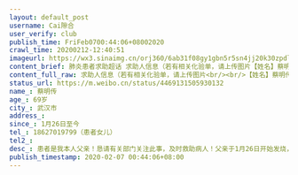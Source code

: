 ```yaml
---
layout: default_post
username: Cai隙合
user_verify: club
publish_time: FriFeb0700:44:06+08002020
crawl_time: 20200212-12:40:51
imageurl: https://wx3.sinaimg.cn/orj360/6ab31f08gy1gbn5r5sn4jj20k30zpdlc.jpg,https://wx1.sinaimg.cn/orj360/6ab31f08gy1gbn5r6fjcrj20r81cean3.jpg,https://wx2.sinaimg.cn/orj360/6ab31f08gy1gbn5r6umopj20f60r0774.jpg,https://wx3.sinaimg.cn/orj360/6ab31f08gy1gbn5r79cddj20li12845y.jpg
content_brief: 肺炎患者求助超话 求助人信息（若有相关化验单，请上传图片【姓名】蔡明传【年龄】69岁【所在城市】武汉市【所在社区】青山区冶建花园122街坊付7门【患病时间】1月26日 至今【联系方式】18627019799（患者女儿）【病情描述】 患者是我本人父亲！恳请有关部门关注此事，及时救助病人！父 ...全文
content_full_raw: 求助人信息（若有相关化验单，请上传图片<br/><br/>【姓名】蔡明传<br/>【年龄】69岁<br/>【所在城市】武汉市<br/>【所在社区】青山区冶建花园122街坊付7门<br/>【患病时间】1月26日至今<br/>【联系方式】18627019799（患者女儿）<br/>【病情描述】患者是我本人父亲！恳请有关部门关注此事，及时救助病人！<br/><br/>父亲于1月26日开始发烧，白天低烧夜间高烧。<br/><br/>1月27日于武汉市普仁医院查血拍CT，显示正常。回家后只服用连花清瘟，持续白天低烧夜间高烧，肌肉疼痛，轻微腹泻，无明显症状。（大年初三这天还是他老人家69岁阴历生日…）<br/><br/>1月31日，此时已发烧6天情况仍未好转，按要求先去社区医院查血，指标无明显异常，医生说炎症，告知回家按医嘱吃消炎药。<br/><br/>2月5日，此时已持续发烧11天，期间有按医嘱服用药物。我逼急了要母亲赶紧带他去医院查血拍片。下午4时直到晚上11时半才完成从验血至拍CT两项检查！二位老人在医院也不敢乱坐不敢进食，走动了7个小时后，等来结果初步诊断：呼吸道感染，病毒性肺炎。CT显示肺部毛玻璃。但无核酸试剂盒，建议转诊武汉市九医院。<br/><br/>2月6日凌晨一点，我做好防护开车从关山赶到普仁医院，把二老送到武汉市九医院。医生以疑似按确诊方法治疗，给开了三天盐酸莫西沙星氯化钠注射剂，及奥司他韦口服药。凌晨三点半父亲才到家，此时已12小时在外只进食两袋牛奶。父亲一个劲发我脾气，说我不该大半夜过来，家里还有个小的传染怎么办。我只能尽量安抚。<br/><br/>目前实际情况是医院没有收治发热病人的权力，全由社区登记排队入院。父亲今天已有呼吸急促的情况，没有完全退烧，精神也明显不如昨日。明天打完针还不知道要等到什么时候才能入院。母亲一开始没有与他隔离，后几日才开始做全面防护，是需要做隔离的，但条件不允许他们不出门打针就诊。如果没有地方收治整栋楼甚至整个小区都有被传染的危险。每天打电话联系社区，苦苦哀求尽早安排床位，告知人数太多了，只能排队等！！！<br/><br/>可是，已经12天了！恳请有关部门尽快，生命经不起病毒的消耗！！！<adata-url="http://t.cn/z8baRUF"href="http://weibo.com/p/100101B2094655D465A0F5499F"data-hide=""><spanclass='url-icon'><imgstyle='width:1rem;height:1rem'src='https://h5.sinaimg.cn/upload/2015/09/25/3/timeline_card_small_location_default.png'></span><spanclass="surl-text">武汉·金地太阳城</span></a>
status_url: https://m.weibo.cn/status/4469131505930132
name_: 蔡明传
age_: 69岁
city_: 武汉市
address_: 
since_: 1月26日至今
tel_: 18627019799（患者女儿）
tel2_: 
desc_: 患者是我本人父亲！恳请有关部门关注此事，及时救助病人！父亲于1月26日开始发烧，白天低烧夜间高烧。1月27日于武汉市普仁医院查血拍CT，显示正常。回家后只服用连花清瘟，持续白天低烧夜间高烧，肌肉疼痛，轻微腹泻，无明显症状。（大年初三这天还是他老人家69岁阴历生日…）1月31日，此时已发烧6天情况仍未好转，按要求先去社区医院查血，指标无明显异常，医生说炎症，告知回家按医嘱吃消炎药。2月5日，此时已持续发烧11天，期间有按医嘱服用药物。我逼急了要母亲赶紧带他去医院查血拍片。下午4时直到晚上11时半才完成从验血至拍CT两项检查！二位老人在医院也不敢乱坐不敢进食，走动了7个小时后，等来结果初步诊断呼吸道感染，病毒性肺炎。CT显示肺部毛玻璃。但无核酸试剂盒，建议转诊武汉市九医院。2月6日凌晨一点，我做好防护开车从关山赶到普仁医院，把二老送到武汉市九医院。医生以疑似按确诊方法治疗，给开了三天盐酸莫西沙星氯化钠注射剂，及奥司他韦口服药。凌晨三点半父亲才到家，此时已12小时在外只进食两袋牛奶。父亲一个劲发我脾气，说我不该大半夜过来，家里还有个小的传染怎么办。我只能尽量安抚。目前实际情况是医院没有收治发热病人的权力，全由社区登记排队入院。父亲今天已有呼吸急促的情况，没有完全退烧，精神也明显不如昨日。明天打完针还不知道要等到什么时候才能入院。母亲一开始没有与他隔离，后几日才开始做全面防护，是需要做隔离的，但条件不允许他们不出门打针就诊。如果没有地方收治整栋楼甚至整个小区都有被传染的危险。每天打电话联系社区，苦苦哀求尽早安排床位，告知人数太多了，只能排队等！！！可是，已经12天了！恳请有关部门尽快，生命经不起病毒的消耗！！！<adata-url="http//t.cn/z8baRUF"href="http//weibo.com/p/100101B2094655D465A0F5499F"data-hide=""><spanclass='url-icon'><imgstyle='width1rem;height1rem'src='https//h5.sinaimg.cn/upload/2015/09/25/3/timeline_card_small_location_default.png'></span><spanclass="surl-text">武汉·金地太阳城</span></a>
publish_timestamp: 2020-02-07 00:44:06+08:00
---
```


